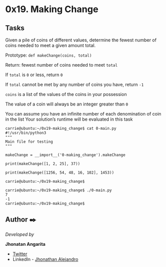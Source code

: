 # 0x19. Making Change

## Tasks
Given a pile of coins of different values, determine the fewest number of coins needed to meet a given amount total.

Prototype: ```def makeChange(coins, total)```

Return: fewest number of coins needed to meet ```total```

If ```total``` is ```0``` or less, return ```0```

If ```total``` cannot be met by any number of coins you have, return ```-1```

```coins``` is a list of the values of the coins in your possession

The value of a coin will always be an integer greater than ```0```

You can assume you have an infinite number of each denomination of coin in the list
Your solution’s runtime will be evaluated in this task

```
carrie@ubuntu:~/0x19-making_change$ cat 0-main.py
#!/usr/bin/python3
"""
Main file for testing
"""

makeChange = __import__('0-making_change').makeChange

print(makeChange([1, 2, 25], 37))

print(makeChange([1256, 54, 48, 16, 102], 1453))

carrie@ubuntu:~/0x19-making_change$
```

```
carrie@ubuntu:~/0x19-making_change$ ./0-main.py
7
-1
carrie@ubuntu:~/0x19-making_change$
```

## Author ✒️

_Developed by_

**Jhonatan Angarita**

- [Twitter](https://twitter.com/Alejandro_Angar)
- LinkedIn - [Jhonathan Alejandro](https://github.com/JhonathanAlejandro01)